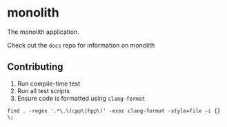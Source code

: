 # monolith

The monolith application.


Check out the `docs` repo for information on monolith

## Contributing

1) Run compile-time test
2) Run all test scripts
3) Ensure code is formatted using `clang-format`

```
find . -regex '.*\.\(cpp\|hpp\)' -exec clang-format -style=file -i {} \;
```